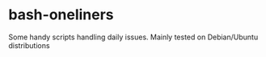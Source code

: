 bash-oneliners
==============

Some handy scripts handling daily issues. Mainly tested on Debian/Ubuntu distributions
